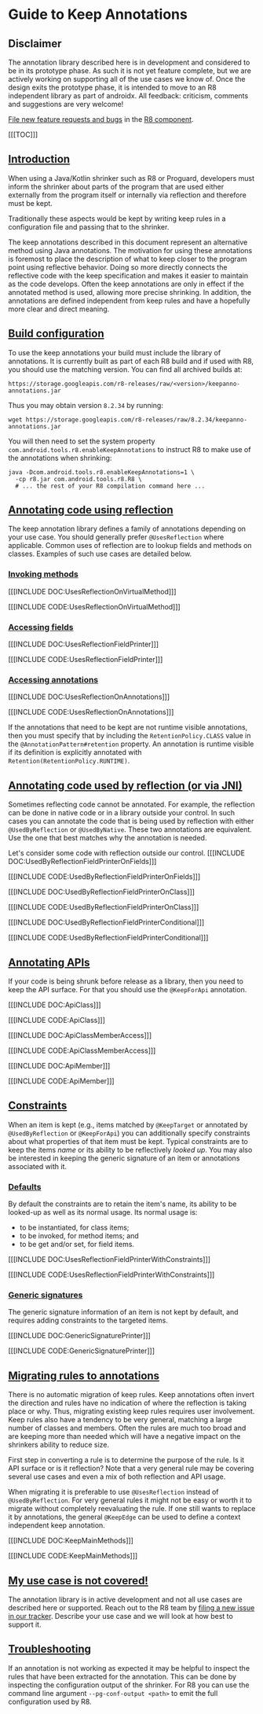 # Guide to Keep Annotations

## Disclaimer

The annotation library described here is in development and considered to be in
its prototype phase. As such it is not yet feature complete, but we are actively
working on supporting all of the use cases we know of. Once the design exits the
prototype phase, it is intended to move to an R8 independent library as part of
androidx. All feedback: criticism, comments and suggestions are very welcome!

[File new feature requests and
bugs](https://issuetracker.google.com/issues/new?component=326788) in the
[R8 component](https://issuetracker.google.com/issues?q=status:open%20componentid:326788).


[[[TOC]]]


## [Introduction](introduction)

When using a Java/Kotlin shrinker such as R8 or Proguard, developers must inform
the shrinker about parts of the program that are used either externally from the
program itself or internally via reflection and therefore must be kept.

Traditionally these aspects would be kept by writing keep rules in a
configuration file and passing that to the shrinker.

The keep annotations described in this document represent an alternative method
using Java annotations. The motivation for using these annotations is foremost
to place the description of what to keep closer to the program point using
reflective behavior. Doing so more directly connects the reflective code with
the keep specification and makes it easier to maintain as the code develops.
Often the keep annotations are only in effect if the annotated method is used,
allowing more precise shrinking.  In addition, the annotations are defined
independent from keep rules and have a hopefully more clear and direct meaning.


## [Build configuration](build-configuration)

To use the keep annotations your build must include the library of
annotations. It is currently built as part of each R8 build and if used with R8,
you should use the matching version. You can find all archived builds at:

```
https://storage.googleapis.com/r8-releases/raw/<version>/keepanno-annotations.jar
```

Thus you may obtain version `8.2.34` by running:

```
wget https://storage.googleapis.com/r8-releases/raw/8.2.34/keepanno-annotations.jar
```

You will then need to set the system property
`com.android.tools.r8.enableKeepAnnotations` to instruct R8 to make use of the
annotations when shrinking:

```
java -Dcom.android.tools.r8.enableKeepAnnotations=1 \
  -cp r8.jar com.android.tools.r8.R8 \
  # ... the rest of your R8 compilation command here ...
```


## [Annotating code using reflection](using-reflection)

The keep annotation library defines a family of annotations depending on your
use case. You should generally prefer `@UsesReflection` where applicable.
Common uses of reflection are to lookup fields and methods on classes. Examples
of such use cases are detailed below.


### [Invoking methods](using-reflection-methods)

[[[INCLUDE DOC:UsesReflectionOnVirtualMethod]]]

[[[INCLUDE CODE:UsesReflectionOnVirtualMethod]]]


### [Accessing fields](using-reflection-fields)

[[[INCLUDE DOC:UsesReflectionFieldPrinter]]]

[[[INCLUDE CODE:UsesReflectionFieldPrinter]]]

### [Accessing annotations](using-reflection-annotations)

[[[INCLUDE DOC:UsesReflectionOnAnnotations]]]

[[[INCLUDE CODE:UsesReflectionOnAnnotations]]]

If the annotations that need to be kept are not runtime
visible annotations, then you must specify that by including the `RetentionPolicy.CLASS` value in the
`@AnnotationPattern#retention` property.
An annotation is runtime visible if its definition is explicitly annotated with
`Retention(RetentionPolicy.RUNTIME)`.



## [Annotating code used by reflection (or via JNI)](used-by-reflection)

Sometimes reflecting code cannot be annotated. For example, the reflection can
be done in native code or in a library outside your control. In such cases you
can annotate the code that is being used by reflection with either
`@UsedByReflection` or `@UsedByNative`. These two annotations are equivalent.
Use the one that best matches why the annotation is needed.

Let's consider some code with reflection outside our control.
[[[INCLUDE DOC:UsedByReflectionFieldPrinterOnFields]]]

[[[INCLUDE CODE:UsedByReflectionFieldPrinterOnFields]]]

[[[INCLUDE DOC:UsedByReflectionFieldPrinterOnClass]]]

[[[INCLUDE CODE:UsedByReflectionFieldPrinterOnClass]]]

[[[INCLUDE DOC:UsedByReflectionFieldPrinterConditional]]]

[[[INCLUDE CODE:UsedByReflectionFieldPrinterConditional]]]


## [Annotating APIs](apis)

If your code is being shrunk before release as a library, then you need to keep
the API surface. For that you should use the `@KeepForApi` annotation.

[[[INCLUDE DOC:ApiClass]]]

[[[INCLUDE CODE:ApiClass]]]

[[[INCLUDE DOC:ApiClassMemberAccess]]]

[[[INCLUDE CODE:ApiClassMemberAccess]]]

[[[INCLUDE DOC:ApiMember]]]

[[[INCLUDE CODE:ApiMember]]]


## [Constraints](constraints)

When an item is kept (e.g., items matched by `@KeepTarget` or annotated by
`@UsedByReflection` or `@KeepForApi`) you can additionally specify constraints
about what properties of that item must be kept. Typical constraints are to keep
the items *name* or its ability to be reflectively *looked up*. You may also be
interested in keeping the generic signature of an item or annotations associated
with it.

### [Defaults](constraints-defaults)

By default the constraints are to retain the item's name, its ability to be
looked-up as well as its normal usage. Its normal usage is:

- to be instantiated, for class items;
- to be invoked, for method items; and
- to be get and/or set, for field items.

[[[INCLUDE DOC:UsesReflectionFieldPrinterWithConstraints]]]

[[[INCLUDE CODE:UsesReflectionFieldPrinterWithConstraints]]]


### [Generic signatures](constraints-signatures)

The generic signature information of an item is not kept by default, and
requires adding constraints to the targeted items.

[[[INCLUDE DOC:GenericSignaturePrinter]]]

[[[INCLUDE CODE:GenericSignaturePrinter]]]


## [Migrating rules to annotations](migrating-rules)

There is no automatic migration of keep rules. Keep annotations often invert the
direction and rules have no indication of where the reflection is taking
place or why. Thus, migrating existing keep rules requires user involvement.
Keep rules also have a tendency to be very general, matching a large
number of classes and members. Often the rules are much too broad and are
keeping more than needed which will have a negative impact on the shrinkers
ability to reduce size.

First step in converting a rule is to determine the purpose of the rule. Is it
API surface or is it reflection? Note that a very general rule may be covering
several use cases and even a mix of both reflection and API usage.

When migrating it is preferable to use `@UsesReflection` instead of
`@UsedByReflection`. For very general rules it might not be easy or worth it to
migrate without completely reevaluating the rule. If one still wants to replace
it by annotations, the general `@KeepEdge` can be used to define a context
independent keep annotation.

[[[INCLUDE DOC:KeepMainMethods]]]

[[[INCLUDE CODE:KeepMainMethods]]]


## [My use case is not covered!](other-uses)

The annotation library is in active development and not all use cases are
described here or supported. Reach out to the R8 team by
[filing a new issue in our tracker](https://issuetracker.google.com/issues/new?component=326788).
Describe your use case and we will look at how best to support it.


## [Troubleshooting](troubleshooting)

If an annotation is not working as expected it may be helpful to inspect the
rules that have been extracted for the annotation. This can be done by
inspecting the configuration output of the shrinker. For R8 you can use the
command line argument `--pg-conf-output <path>` to emit the full configuration
used by R8.
